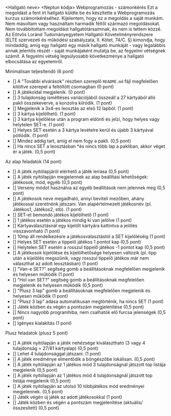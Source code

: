 <Hallgató neve> 
<Neptun kódja> 
Webprogramozás - számonkérés
Ezt a megoldást a fent írt hallgató küldte be és készítette a Webprogramozás kurzus számonkéréséhez.
Kijelentem, hogy ez a megoldás a saját munkám. Nem másoltam vagy használtam harmadik féltől 
származó megoldásokat. Nem továbbítottam megoldást hallgatótársaimnak, és nem is tettem közzé. 
Az Eötvös Loránd Tudományegyetem Hallgatói Követelményrendszere 
(ELTE szervezeti és működési szabályzata, II. Kötet, 74/C. §) kimondja, hogy mindaddig, 
amíg egy hallgató egy másik hallgató munkáját - vagy legalábbis annak jelentős részét - 
saját munkájaként mutatja be, az fegyelmi vétségnek számít. 
A fegyelmi vétség legsúlyosabb következménye a hallgató elbocsátása az egyetemről.

Minimálisan teljesítendő (6 pont)

- [] A "További elvárások" részben szereplő `README.md` fájl megfelelően kitöltve szerepel a feltöltött csomagban (0 pont)
- [] A játékoldal megjelenik. (0 pont)
- [] 3 tulajdonság ismétléses variációjából összeáll a 27 kártyából álló pakli összekeverve, a konzolra kiíródik. (1 pont)
- [] Megjelenik a 3x4-es leosztás az első 12 lapból. (1 pont)
- [] 3 kártya kijelölhető. (1 pont)
- [] 3 kártya kijelölése után a program eldönti és jelzi, hogy helyes vagy helytelen SET-e. (1 pont)
- [] Helyes SET esetén a 3 kártya levételre kerül és újabb 3 kártyával pótlódik. (1 pont)
- [] Mindez addig tart, amíg el nem fogy a pakli. (0,5 pont)
- [] Ha nincs SET a leosztásban *és nincs több lap a pakliban, akkor véget ér a játék. (0,5 pont)

Az alap feladatok (14 pont)

- [] A játék nyitólapjáról elérhető a játék leírása (0,5 pont)
- [] A játék nyitólapján megjelennek az alap beállítási lehetőségek: játékosok, mód, egyéb (0,5 pont)
- [] Verseny módot használva az egyéb beállítások nem jelennek meg (0,5 pont)
- [] A játékosok neve megadható, annyi beviteli mezőben, ahány játékossal szeretnénk játszani. Van alapértelmezett játékosnév (pl. Játékos1, Játékos2, stb). (1 pont)
- [] SET-et bemondó játékos kijelölhető (1 pont)
- [] 1 játékos esetén a játékos mindig ki van jelölve (1 pont)
- [] Kártyaválasztásnál egy kijelölt kártyára kattintva a jelölés visszavonható (1 pont)
- [] 10mp áll rendelkezésre a játékosválasztástól a SET kijelöléséig (1 pont)
- [] Helyes SET esetén a tippelő játékos 1 pontot kap (0,5 pont)
- [] Helytelen SET esetén a rosszul tippelő játékos -1 pontot kap (0,5 pont)
- [] A játékosok kijelölése és kijelölhetősége helyesen változik (pl. tipp után a kijelölés megszűnik, vagy rosszul tippelő játékos már nem választhat az adott leosztásban) (1 pont)
- [] "Van-e SET?" segítség gomb a beállításoknak megfelelően megjelenik és helyesen működik (1 pont)
- [] "Hol van SET?" segítség gomb a beállításoknak megfelelően megjelenik és helyesen működik (0,5 pont)
- [] "Plusz 3 lap" gomb a beállításoknak megfelelően megjelenik és helyesen működik (1 pont)
- [] "Plusz 3 lap" adása automatikusan megtörténik, ha nincs SET (1 pont)
- [] Játék közben és végén a pontszám megjelenítése (0,5 pont)
- [] Nincs nagyobb programhiba, nem csalhatók elő furcsa jelenségek (0,5 pont)
- [] Igényes kialakítás (1 pont)

Plusz feladatok (plusz 5 pont)

- [] A játék nyitólapján a játék nehézsége kiválasztható (3 vagy 4 tulajdonság = 27/81 kártyalap) (0,5 pont)
- [] Lehet 4 tulajdonsággal játszani. (1 pont)
- [] A játék eredménye elmentődik a böngészőbe lokálisan. (0,5 pont)
- [] A játék nyitólapján az 1 játékos mód 3 tulajdonságnál játszott top listája megjelenik (0,5 pont)
- [] A játék nyitólapján az 1 játékos mód 4 tulajdonságnál játszott top listája megjelenik (0,5 pont)
- [] A játék nyitólapján az utolsó 10 többjátékos mód eredményei megjelennek. (0,5 pont)
- [] Játék végén új játék az adott játékosokkal (1 pont)
- [] Játék közben és végén a pontszám megjelenítése (aktuális/összesített) (0,5 pont)